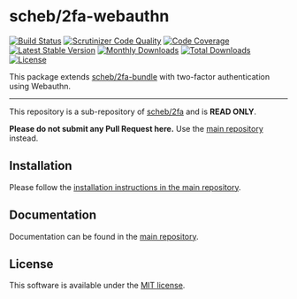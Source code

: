 scheb/2fa-webauthn
==============

[![Build Status](https://github.com/scheb/2fa/workflows/CI/badge.svg?branch=5.x)](https://github.com/scheb/2fa/actions?query=workflow%3ACI+branch%3A5.x)
[![Scrutinizer Code Quality](https://scrutinizer-ci.com/g/scheb/2fa/badges/quality-score.png?b=5.x)](https://scrutinizer-ci.com/g/scheb/2fa/?branch=5.x)
[![Code Coverage](https://scrutinizer-ci.com/g/scheb/2fa/badges/coverage.png?b=5.x)](https://scrutinizer-ci.com/g/scheb/2fa/?branch=5.x)
[![Latest Stable Version](https://img.shields.io/packagist/v/scheb/2fa-webauthn)](https://packagist.org/packages/scheb/2fa-webauthn)
[![Monthly Downloads](https://img.shields.io/packagist/dm/scheb/2fa-webauthn)](https://packagist.org/packages/scheb/2fa-webauthn/stats)
[![Total Downloads](https://img.shields.io/packagist/dt/scheb/2fa-webauthn)](https://packagist.org/packages/scheb/2fa-webauthn/stats)
[![License](https://poser.pugx.org/scheb/2fa-webauthn/license.svg)](https://packagist.org/packages/scheb/2fa-webauthn)

This package extends [scheb/2fa-bundle](https://github.com/scheb/2fa-bundle) with two-factor authentication using Webauthn.

---

This repository is a sub-repository of [scheb/2fa](https://github.com/scheb/2fa) and is **READ ONLY**.

**Please do not submit any Pull Request here.** Use the [main repository](https://github.com/scheb/2fa) instead.

Installation
------------
Please follow the [installation instructions in the main repository](https://github.com/scheb/2fa/blob/5.x/doc/installation.md).

Documentation
-------------
Documentation can be found in the [main repository](https://github.com/scheb/2fa/blob/5.x/doc/index.md).

License
-------
This software is available under the [MIT license](LICENSE).
